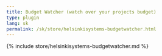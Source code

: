 ```yaml
---
title: Budget Watcher (watch over your projects budget)
type: plugin
lang: sk
permalink: /sk/store/helsinkisystems-budgetwatcher.html
---
```


{% include store/helsinkisystems-budgetwatcher.md %}

